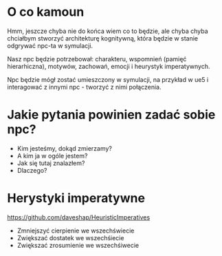 # O co kamoun

Hmm, jeszcze chyba nie do końca wiem co to będzie, ale chyba chyba chciałbym stworzyć architekturę kognitywną, która będzie w stanie odgrywać npc-ta w symulacji.

Nasz npc będzie potrzebował: charakteru, wspomnień (pamięć hierarhiczna), motywów, zachowań, emocji i heurystyk imperatywnych. 

Npc będzie mógł zostać umieszczony w symulacji, na przykład w ue5 i interagować z innymi npc - tworzyć z nimi połączenia.

# Jakie pytania powinien zadać sobie npc?

- Kim jesteśmy, dokąd zmierzamy?
- A kim ja w ogóle jestem?
- Jak się tutaj znalazłem?
- Dlaczego?

# Herystyki imperatywne
https://github.com/daveshap/HeuristicImperatives
- Zmniejszyć cierpienie we wszechświecie
- Zwiększać dostatek we wszechśiecie
- Zwiększać zrosumienie we wszechśiwecie 